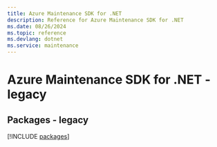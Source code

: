 ```yaml
---
title: Azure Maintenance SDK for .NET
description: Reference for Azure Maintenance SDK for .NET
ms.date: 08/26/2024
ms.topic: reference
ms.devlang: dotnet
ms.service: maintenance
---
```

# Azure Maintenance SDK for .NET - legacy
## Packages - legacy
[!INCLUDE [packages](maintenance-index.md)]